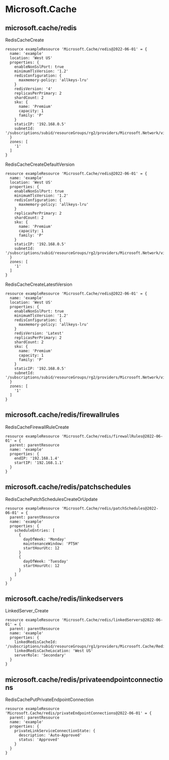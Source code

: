 # Microsoft.Cache

## microsoft.cache/redis

RedisCacheCreate
```bicep
resource exampleResource 'Microsoft.Cache/redis@2022-06-01' = {
  name: 'example'
  location: 'West US'
  properties: {
    enableNonSslPort: true
    minimumTlsVersion: '1.2'
    redisConfiguration: {
      maxmemory-policy: 'allkeys-lru'
    }
    redisVersion: '4'
    replicasPerPrimary: 2
    shardCount: 2
    sku: {
      name: 'Premium'
      capacity: 1
      family: 'P'
    }
    staticIP: '192.168.0.5'
    subnetId: '/subscriptions/subid/resourceGroups/rg2/providers/Microsoft.Network/virtualNetworks/network1/subnets/subnet1'
  }
  zones: [
    '1'
  ]
}
```

RedisCacheCreateDefaultVersion
```bicep
resource exampleResource 'Microsoft.Cache/redis@2022-06-01' = {
  name: 'example'
  location: 'West US'
  properties: {
    enableNonSslPort: true
    minimumTlsVersion: '1.2'
    redisConfiguration: {
      maxmemory-policy: 'allkeys-lru'
    }
    replicasPerPrimary: 2
    shardCount: 2
    sku: {
      name: 'Premium'
      capacity: 1
      family: 'P'
    }
    staticIP: '192.168.0.5'
    subnetId: '/subscriptions/subid/resourceGroups/rg2/providers/Microsoft.Network/virtualNetworks/network1/subnets/subnet1'
  }
  zones: [
    '1'
  ]
}
```

RedisCacheCreateLatestVersion
```bicep
resource exampleResource 'Microsoft.Cache/redis@2022-06-01' = {
  name: 'example'
  location: 'West US'
  properties: {
    enableNonSslPort: true
    minimumTlsVersion: '1.2'
    redisConfiguration: {
      maxmemory-policy: 'allkeys-lru'
    }
    redisVersion: 'Latest'
    replicasPerPrimary: 2
    shardCount: 2
    sku: {
      name: 'Premium'
      capacity: 1
      family: 'P'
    }
    staticIP: '192.168.0.5'
    subnetId: '/subscriptions/subid/resourceGroups/rg2/providers/Microsoft.Network/virtualNetworks/network1/subnets/subnet1'
  }
  zones: [
    '1'
  ]
}
```

## microsoft.cache/redis/firewallrules

RedisCacheFirewallRuleCreate
```bicep
resource exampleResource 'Microsoft.Cache/redis/firewallRules@2022-06-01' = {
  parent: parentResource 
  name: 'example'
  properties: {
    endIP: '192.168.1.4'
    startIP: '192.168.1.1'
  }
}
```

## microsoft.cache/redis/patchschedules

RedisCachePatchSchedulesCreateOrUpdate
```bicep
resource exampleResource 'Microsoft.Cache/redis/patchSchedules@2022-06-01' = {
  parent: parentResource 
  name: 'example'
  properties: {
    scheduleEntries: [
      {
        dayOfWeek: 'Monday'
        maintenanceWindow: 'PT5H'
        startHourUtc: 12
      }
      {
        dayOfWeek: 'Tuesday'
        startHourUtc: 12
      }
    ]
  }
}
```

## microsoft.cache/redis/linkedservers

LinkedServer_Create
```bicep
resource exampleResource 'Microsoft.Cache/redis/linkedServers@2022-06-01' = {
  parent: parentResource 
  name: 'example'
  properties: {
    linkedRedisCacheId: '/subscriptions/subid/resourceGroups/rg1/providers/Microsoft.Cache/Redis/cache2'
    linkedRedisCacheLocation: 'West US'
    serverRole: 'Secondary'
  }
}
```

## microsoft.cache/redis/privateendpointconnections

RedisCachePutPrivateEndpointConnection
```bicep
resource exampleResource 'Microsoft.Cache/redis/privateEndpointConnections@2022-06-01' = {
  parent: parentResource 
  name: 'example'
  properties: {
    privateLinkServiceConnectionState: {
      description: 'Auto-Approved'
      status: 'Approved'
    }
  }
}
```

